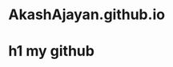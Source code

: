 # AkashAjayan.github.io
# h1 my github
<html>
<head>
<title>do while </title>
</head>
<body>
<script>
var number;
number=window.prompt("enter the number");
var num=parseInt(number);
var rem=0;
var sumd=0;
do
{
rem=num%10;
sumd=sumd+rem;
num=parseInt(num/10);
}
while(num!=0);
document.write("sum of digits is:",sumd);
</script>
</body>
</html>
